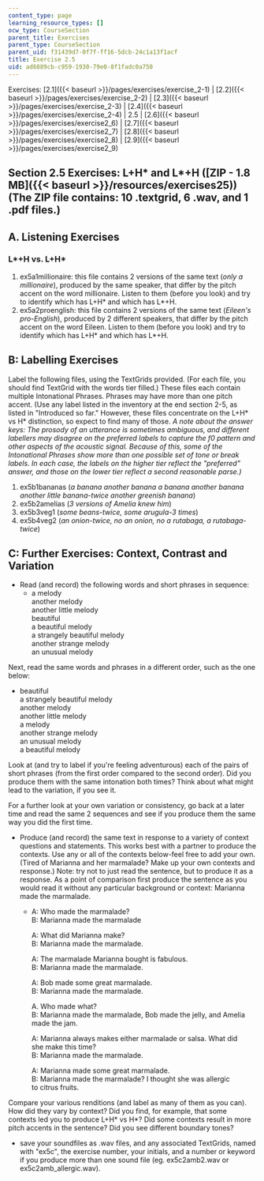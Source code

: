 ```yaml
---
content_type: page
learning_resource_types: []
ocw_type: CourseSection
parent_title: Exercises
parent_type: CourseSection
parent_uid: f31439d7-0f7f-ff16-5dcb-24c1a13f1acf
title: Exercise 2.5
uid: ad6889cb-c959-1930-79e0-8f1fadc0a750
---
```


Exercises: [2.1]({{< baseurl >}}/pages/exercises/exercise_2-1) | [2.2]({{< baseurl >}}/pages/exercises/exercise_2-2) | [2.3]({{< baseurl >}}/pages/exercises/exercise_2-3) | [2.4]({{< baseurl >}}/pages/exercises/exercise_2-4) | 2.5 | [2.6]({{< baseurl >}}/pages/exercises/exercise2_6) | [2.7]({{< baseurl >}}/pages/exercises/exercise2_7) | [2.8]({{< baseurl >}}/pages/exercises/exercise2_8) | [2.9]({{< baseurl >}}/pages/exercises/exercise2_9)

Section 2.5 Exercises: L+H\* and L\*+H ([ZIP - 1.8 MB]({{< baseurl >}}/resources/exercises25)) (The ZIP file contains: 10 .textgrid, 6 .wav, and 1 .pdf files.)
---------------------------------------------------------------------------------------------------------------------------------------------------------------

A. Listening Exercises
----------------------

### L\*+H vs. L+H\*

1.  ex5a1millionaire: this file contains 2 versions of the same text (_only a millionaire_), produced by the same speaker, that differ by the pitch accent on the word millionaire. Listen to them (before you look) and try to identify which has L+H\* and which has L\*+H.
2.  ex5a2proenglish: this file contains 2 versions of the same text (_Eileen's pro-English_), produced by 2 different speakers, that differ by the pitch accent on the word Eileen. Listen to them (before you look) and try to identify which has L+H\* and which has L\*+H.

B: Labelling Exercises
----------------------

Label the following files, using the TextGrids provided. (For each file, you should find TextGrid with the words tier filled.) These files each contain multiple Intonational Phrases. Phrases may have more than one pitch accent. (Use any label listed in the inventory at the end section 2-5, as listed in "Introduced so far." However, these files concentrate on the L+H\* vs H\* distinction, so expect to find many of those. _A note about the answer keys: The prosody of an utterance is sometimes ambiguous, and different labellers may disagree on the preferred labels to capture the f0 pattern and other aspects of the acoustic signal. Because of this, some of the Intonational Phrases show more than one possible set of tone or break labels. In each case, the labels on the higher tier reflect the "preferred" answer, and those on the lower tier reflect a second reasonable parse.)_

1.  ex5b1bananas (_a banana another banana a banana another banana another little banana-twice another greenish banana_)
2.  ex5b2amelias (_3 versions of Amelia knew him_)
3.  ex5b3veg1 (_some beans-twice, some arugula-3 times_)
4.  ex5b4veg2 (_an onion-twice, no an onion, no a rutabaga, a rutabaga-twice_)

C: Further Exercises: Context, Contrast and Variation
-----------------------------------------------------

*   Read (and record) the following words and short phrases in sequence:
    *   a melody  
        another melody  
        another little melody  
        beautiful  
        a beautiful melody  
        a strangely beautiful melody  
        another strange melody  
        an unusual melody

Next, read the same words and phrases in a different order, such as the one below:

*   beautiful  
    a strangely beautiful melody  
    another melody  
    another little melody  
    a melody  
    another strange melody  
    an unusual melody  
    a beautiful melody

Look at (and try to label if you're feeling adventurous) each of the pairs of short phrases (from the first order compared to the second order). Did you produce them with the same intonation both times? Think about what might lead to the variation, if you see it.

For a further look at your own variation or consistency, go back at a later time and read the same 2 sequences and see if you produce them the same way you did the first time.

*   Produce (and record) the same text in response to a variety of context questions and statements. This works best with a partner to produce the contexts. Use any or all of the contexts below-feel free to add your own. (Tired of Marianna and her marmalade? Make up your own contexts and response.) Note: try not to just read the sentence, but to produce it as a response. As a point of comparison first produce the sentence as you would read it without any particular background or context: Marianna made the marmalade.
    *   A: Who made the marmalade?  
        B: Marianna made the marmalade  
          
        A: What did Marianna make?  
        B: Marianna made the marmalade.  
          
        A: The marmalade Marianna bought is fabulous.  
        B: Marianna made the marmalade.  
          
        A: Bob made some great marmalade.  
        B: Marianna made the marmalade.  
          
        A. Who made what?  
        B: Marianna made the marmalade, Bob made the jelly, and Amelia  
        made the jam.  
          
        A: Marianna always makes either marmalade or salsa. What did  
        she make this time?  
        B: Marianna made the marmalade.  
          
        A: Marianna made some great marmalade.  
        B: Marianna made the marmalade? I thought she was allergic  
        to citrus fruits.

Compare your various renditions (and label as many of them as you can). How did they vary by context? Did you find, for example, that some contexts led you to produce L+H\* vs H\*? Did some contexts result in more pitch accents in the sentence? Did you see different boundary tones?

*   save your soundfiles as .wav files, and any associated TextGrids, named with "ex5c", the exercise number, your initials, and a number or keyword if you produce more than one sound file (eg. ex5c2amb2.wav or ex5c2amb\_allergic.wav).